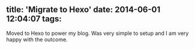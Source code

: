 title: 'Migrate to Hexo'
date: 2014-06-01 12:04:07
tags:
---
Moved to Hexo to power my blog. Was very simple to setup and I am very happy with the outcome.